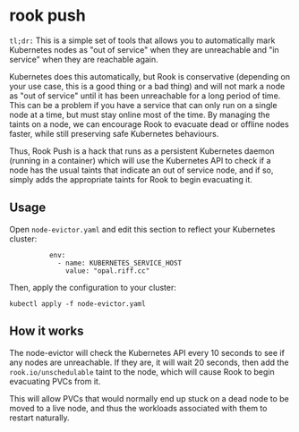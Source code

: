 # rook push
`tl;dr:` This is a simple set of tools that allows you to automatically mark Kubernetes nodes as "out of service" when they are unreachable and "in service" when they are reachable again.

Kubernetes does this automatically, but Rook is conservative (depending on your use case, this is a good thing or a bad thing) and will not mark a node as "out of service" until it has been unreachable for a long period of time. This can be a problem if you have a service that can only run on a single node at a time, but must stay online most of the time. By managing the taints on a node, we can encourage Rook to evacuate dead or offline nodes faster, while still preserving safe Kubernetes behaviours.

Thus, Rook Push is a hack that runs as a persistent Kubernetes daemon (running in a container) which will use the Kubernetes API to check if a node has the usual taints that indicate an out of service node, and if so, simply adds the appropriate taints for Rook to begin evacuating it.

## Usage
Open `node-evictor.yaml` and edit this section to reflect your Kubernetes cluster:
```
          env:
            - name: KUBERNETES_SERVICE_HOST
              value: "opal.riff.cc"
```

Then, apply the configuration to your cluster:
```
kubectl apply -f node-evictor.yaml
```

## How it works
The node-evictor will check the Kubernetes API every 10 seconds to see if any nodes are unreachable. If they are, it will wait 20 seconds, then add the `rook.io/unschedulable` taint to the node, which will cause Rook to begin evacuating PVCs from it.

This will allow PVCs that would normally end up stuck on a dead node to be moved to a live node, and thus the workloads associated with them to restart naturally.
